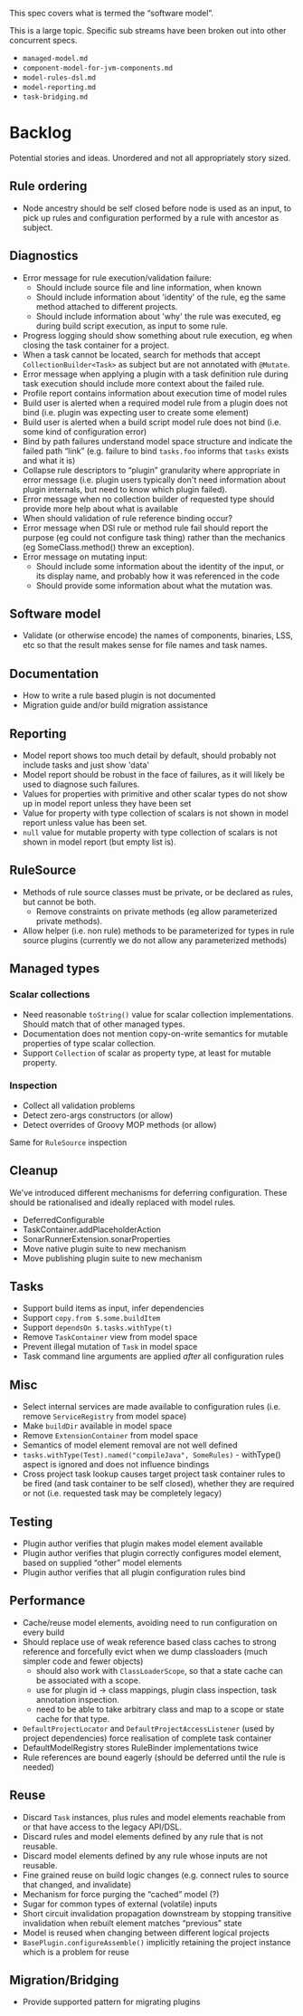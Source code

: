 This spec covers what is termed the “software model”.

This is a large topic.
Specific sub streams have been broken out into other concurrent specs.

* `managed-model.md`
* `component-model-for-jvm-components.md`
* `model-rules-dsl.md`
* `model-reporting.md`
* `task-bridging.md`

# Backlog

Potential stories and ideas.
Unordered and not all appropriately story sized.

## Rule ordering

- Node ancestry should be self closed before node is used as an input, to pick up rules and configuration performed by a rule with ancestor as subject.

## Diagnostics

- Error message for rule execution/validation failure:
    - Should include source file and line information, when known
    - Should include information about 'identity' of the rule, eg the same method attached to different projects.
    - Should include information about 'why' the rule was executed, eg during build script execution, as input to some rule.
- Progress logging should show something about rule execution, eg when closing the task container for a project.
- When a task cannot be located, search for methods that accept `CollectionBuilder<Task>` as subject but are not annotated with `@Mutate`.
- Error message when applying a plugin with a task definition rule during task execution should include more context about the failed rule.
- Profile report contains information about execution time of model rules
- Build user is alerted when a required model rule from a plugin does not bind (i.e. plugin was expecting user to create some element)
- Build user is alerted when a build script model rule does not bind (i.e. some kind of configuration error)
- Bind by path failures understand model space structure and indicate the failed path “link” (e.g. failure to bind `tasks.foo` informs that `tasks` exists and what it is)
- Collapse rule descriptors to “plugin” granularity where appropriate in error message (i.e. plugin users typically don't need information about plugin internals, but need to know which plugin failed).
- Error message when no collection builder of requested type should provide more help about what is available
- When should validation of rule reference binding occur?
- Error message when DSl rule or method rule fail should report the purpose (eg could not configure task thing) rather than
  the mechanics (eg SomeClass.method() threw an exception).
- Error message on mutating input:
    - Should include some information about the identity of the input, or its display name, and probably how it was referenced in the code
    - Should provide some information about what the mutation was.

## Software model

- Validate (or otherwise encode) the names of components, binaries, LSS, etc so that the result makes sense for file names and task names. 

## Documentation

- How to write a rule based plugin is not documented
- Migration guide and/or build migration assistance

## Reporting

- Model report shows too much detail by default, should probably not include tasks and just show 'data'
- Model report should be robust in the face of failures, as it will likely be used to diagnose such failures.
- Values for properties with primitive and other scalar types do not show up in model report unless they have been set
- Value for property with type collection of scalars is not shown in model report unless value has been set.
- `null` value for mutable property with type collection of scalars is not shown in model report (but empty list is).

## RuleSource

- Methods of rule source classes must be private, or be declared as rules, but cannot be both.
    - Remove constraints on private methods (eg allow parameterized private methods).
- Allow helper (i.e. non rule) methods to be parameterized for types in rule source plugins (currently we do not allow any parameterized methods)

## Managed types

### Scalar collections

- Need reasonable `toString()` value for scalar collection implementations. Should match that of other managed types.
- Documentation does not mention copy-on-write semantics for mutable properties of type scalar collection.
- Support `Collection` of scalar as property type, at least for mutable property.

### Inspection

- Collect all validation problems
- Detect zero-args constructors (or allow)
- Detect overrides of Groovy MOP methods (or allow)

Same for `RuleSource` inspection

## Cleanup

We've introduced different mechanisms for deferring configuration.
These should be rationalised and ideally replaced with model rules.

- DeferredConfigurable
- TaskContainer.addPlaceholderAction
- SonarRunnerExtension.sonarProperties
- Move native plugin suite to new mechanism
- Move publishing plugin suite to new mechanism

## Tasks

- Support build items as input, infer dependencies
- Support `copy.from $.some.buildItem`
- Support `dependsOn $.tasks.withType(t)`
- Remove `TaskContainer` view from model space
- Prevent illegal mutation of `Task` in model space
- Task command line arguments are applied _after_ all configuration rules

## Misc

- Select internal services are made available to configuration rules (i.e. remove `ServiceRegistry` from model space)
- Make `buildDir` available in model space
- Remove `ExtensionContainer` from model space
- Semantics of model element removal are not well defined
- `tasks.withType(Test).named("compileJava", SomeRules)` - withType() aspect is ignored and does not influence bindings
- Cross project task lookup causes target project task container rules to be fired (and task container to be self closed), whether they are required or not (i.e. requested task may be completely legacy)

## Testing

- Plugin author verifies that plugin makes model element available
- Plugin author verifies that plugin correctly configures model element, based on supplied “other” model elements
- Plugin author verifies that all plugin configuration rules bind

## Performance

- Cache/reuse model elements, avoiding need to run configuration on every build
- Should replace use of weak reference based class caches to strong reference and forcefully evict when we dump classloaders (much simpler code and fewer objects)
    - should also work with `ClassLoaderScope`, so that a state cache can be associated with a scope.
    - use for plugin id -> class mappings, plugin class inspection, task annotation inspection.
    - need to be able to take arbitrary class and map to a scope or state cache for that type.
- `DefaultProjectLocator` and `DefaultProjectAccessListener` (used by project dependencies) force realisation of complete task container
- DefaultModelRegistry stores RuleBinder implementations twice
- Rule references are bound eagerly (should be deferred until the rule is needed)

## Reuse

- Discard `Task` instances, plus rules and model elements reachable from or that have access to the legacy API/DSL.
- Discard rules and model elements defined by any rule that is not reusable.
- Discard model elements defined by any rule whose inputs are not reusable.
- Fine grained reuse on build logic changes (e.g. connect rules to source that changed, and invalidate)
- Mechanism for force purging the “cached” model (?)
- Sugar for common types of external (volatile) inputs
- Short circuit invalidation propagation downstream by stopping transitive invalidation when rebuilt element matches “previous” state
- Model is reused when changing between different logical projects
- `BasePlugin.configureAssemble()` implicitly retaining the project instance which is a problem for reuse

## Migration/Bridging

- Provide supported pattern for migrating plugins
